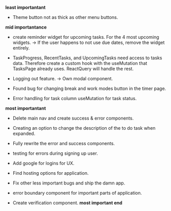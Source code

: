 **least importantant**
- Theme button not as thick as other menu buttons.

**mid importantance**
- create reminder widget for upcoming tasks. For the 4 most upcoming widgets.
  -> If the user happens to not use due dates, remove the widget entirely.

- TaskProgress, RecentTasks, and UpcomingTasks need access to
  tasks data. Therefore create a custom hook with the useMutation
  that TasksPage already uses. ReactQuery will handle the rest.

- Logging out feature.
  -> Own modal component.

- Found bug for changing break and work modes button in the timer page.

- Error handling for task column useMutation for task status.

**most importantant**
- Delete main nav and create success & error components.

- Creating an option to change the description of the to do task when expanded.

- Fully rewrite the error and success components.
- testing for errors during signing up user.

- Add google for logins for UX.
- Find hosting options for application.
- Fix other less important bugs and ship the damn app.

- error boundary component for important parts of application.

- Create verification component.
**most important end**
